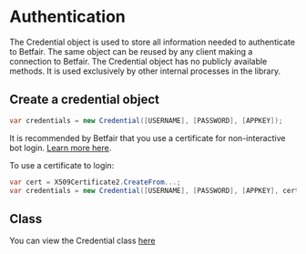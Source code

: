 # Authentication
The Credential object is used to store all information needed to authenticate to Betfair. 
The same object can be reused by any client making a connection to Betfair.
The Credential object has no publicly available methods. It is used exclusively by other internal processes in the library.

## Create a credential object

```csharp
var credentials = new Credential([USERNAME], [PASSWORD], [APPKEY]);
```
It is recommended by Betfair that you use a certificate for non-interactive bot login.
[Learn more here](https://docs.developer.betfair.com/display/1smk3cen4v3lu3yomq5qye0ni/Non-Interactive+%28bot%29+login).

To use a certificate to login:
```csharp
var cert = X509Certificate2.CreateFrom...;
var credentials = new Credential([USERNAME], [PASSWORD], [APPKEY], cert);
```

## Class
You can view the Credential class [here](/src/Betfair/Core/Login/Credentials.cs)
